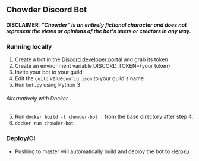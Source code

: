 ## Chowder Discord Bot
#### DISCLAIMER: _"Chowder" is an entirely fictional character and does not represent the views or opinions of the bot's users or creators in any way._

### Running locally
1. Create a bot in the [Discord developer portal](https://discord.com/developers) and grab its token
2. Create an environment variable DISCORD_TOKEN={your token}
3. Invite your bot to your guild
4. Edit the `guild` value`config.json` to your guild's name 
5. Run `bot.py` using Python 3
###### Alternatively with Docker
5. Run `docker build -t chowder-bot .` from the base directory after step 4.
6. `docker run chowder-bot`

### Deploy/CI
* Pushing to master will automatically build and deploy the bot to [Heroku](https://chowdertron.herokuapp.com/)
